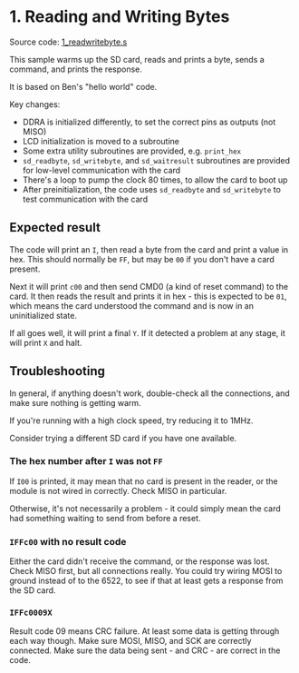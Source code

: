 # 1. Reading and Writing Bytes

Source code: [1\_readwritebyte.s](src/1\_readwritebyte.s)

This sample warms up the SD card, reads and prints a byte, sends a command, and prints the response.

It is based on Ben's "hello world" code.

Key changes:
* DDRA is initialized differently, to set the correct pins as outputs (not MISO)
* LCD initialization is moved to a subroutine
* Some extra utility subroutines are provided, e.g. `print_hex`
* `sd_readbyte`, `sd_writebyte`, and `sd_waitresult` subroutines are provided for low-level communication with the card
* There's a loop to pump the clock 80 times, to allow the card to boot up
* After preinitialization, the code uses `sd_readbyte` and `sd_writebyte` to test communication with the card

## Expected result

The code will print an `I`, then read a byte from the card and print a value in hex.  This should normally be `FF`, but may be `00` if you don't have a card present.

Next it will print `c00` and then send CMD0 (a kind of reset command) to the card.  It then reads the result and prints it in hex - this is expected to be `01`,
which means the card understood the command and is now in an uninitialized state.

If all goes well, it will print a final `Y`.  If it detected a problem at any stage, it will print `X` and halt.

## Troubleshooting

In general, if anything doesn't work, double-check all the connections, and make sure nothing is getting warm.

If you're running with a high clock speed, try reducing it to 1MHz.

Consider trying a different SD card if you have one available.

### The hex number after `I` was not `FF`

If `I00` is printed, it may mean that no card is present in the reader, or the module is not wired in correctly.  Check MISO in particular.

Otherwise, it's not necessarily a problem - it could simply mean the card had something waiting to send from before a reset.

### `IFFc00` with no result code

Either the card didn't receive the command, or the response was lost.  Check
MISO first, but all connections really.  You could try wiring MOSI to ground
instead of to the 6522, to see if that at least gets a response from the SD
card.

### `IFFc0009X`

Result code 09 means CRC failure.  At least some data is getting through each
way though.  Make sure MOSI, MISO, and SCK are correctly connected.  Make sure
the data being sent - and CRC - are correct in the code.  

